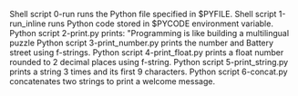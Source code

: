 Shell script 0-run runs the Python file specified in $PYFILE.
Shell script 1-run_inline runs Python code stored in $PYCODE environment variable.
Python script 2-print.py prints: "Programming is like building a multilingual puzzle
Python script 3-print_number.py prints the number and Battery street using f-strings.
Python script 4-print_float.py prints a float number rounded to 2 decimal places using f-string.
Python script 5-print_string.py prints a string 3 times and its first 9 characters.
Python script 6-concat.py concatenates two strings to print a welcome message.
